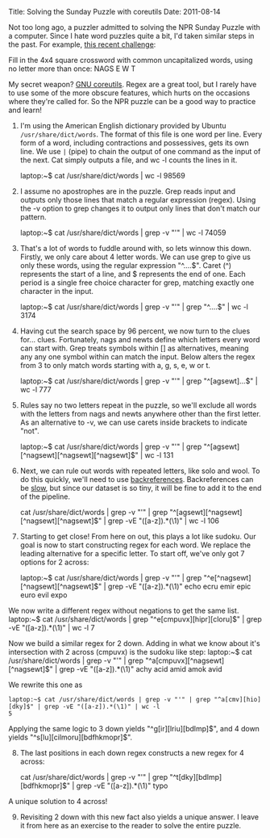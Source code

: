 Title: Solving the Sunday Puzzle with coreutils
Date: 2011-08-14

Not too long ago, a puzzler admitted to solving the NPR Sunday Puzzle with a
computer. Since I hate word puzzles quite a bit, I'd taken similar steps in the
past. For example, [this recent challenge][4]: 

Fill in the 4x4 square crossword with common uncapitalized words, using no 
letter more than once:
NAGS
E
W
T

My secret weapon? [GNU coreutils][1]. Regex are a great tool, but I rarely have
to use some of the more obscure features, which hurts on the occasions where
they're called for. So the NPR puzzle can be a good way to practice and learn!

1. I'm using the American English dictionary provided by Ubuntu 
`/usr/share/dict/words`. The format of this file is one word per line. Every 
form of a word, including contractions and possessives, gets its own line. We 
use `|` (pipe) to chain the output of one command as the input of the next. 
Cat simply outputs a file, and wc -l counts the lines in it.

    laptop:~$ cat /usr/share/dict/words | wc -l
    98569

2. I assume no apostrophes are in the puzzle. Grep reads input and outputs only
those lines that match a regular expression (regex).  Using the -v option to 
grep changes it to output only lines that don't match our pattern.

    laptop:~$ cat /usr/share/dict/words | grep -v "'" | wc -l
    74059

3. That's a lot of words to fuddle around with, so lets winnow this down. 
Firstly, we only care about 4 letter words. We can use grep to give us only 
these words, using the regular expression "^....$". Caret (^) represents 
the start of a line, and $ represents the end of one. Each period is a single 
free choice character for grep, matching exactly one character in the input. 


    laptop:~$ cat /usr/share/dict/words | grep -v "'" | grep "^....$" | wc -l
    3174

4. Having cut the search space by 96 percent, we now turn to the clues for... 
clues. Fortunately, nags and newts define which letters every word can start 
with. Grep treats symbols within [] as alternatives, meaning any any one 
symbol within can match the input. Below alters the regex from 3 to only match 
words starting with a, g, s, e, w or t.

    laptop:~$ cat /usr/share/dict/words | grep -v "'" | grep "^[agsewt]...$" | wc -l
    777

5. Rules say no two letters repeat in the puzzle, so we'll exclude all words 
with the letters from nags and newts anywhere other than the first letter. As 
an alternative to -v, we can use carets inside brackets to indicate "not". 

    laptop:~$ cat /usr/share/dict/words | grep -v "'" | grep "^[agsewt][^nagsewt][^nagsewt][^nagsewt]$" | wc -l
    131

6. Next, we can rule out words with repeated letters, like solo and wool. To do
this quickly, we'll need to use [backreferences][2]. Backreferences can be 
[slow][3], but since our dataset is so tiny, it will be fine to add it to the
end of the pipeline.

    cat /usr/share/dict/words | grep -v "'" | grep "^[agsewt][^nagsewt][^nagsewt][^nagsewt]$" | grep -vE "([a-z]).*(\1)" | wc -l
    106

7. Starting to get close! From here on out, this plays a lot like sudoku. Our 
goal is now to start constructing regex for each word. We replace the leading 
alternative for a specific letter. To start off, we've only got 7 options for 2
across:

    laptop:~$ cat /usr/share/dict/words | grep -v "'" | grep "^e[^nagsewt][^nagsewt][^nagsewt]$" | grep -vE "([a-z]).*(\1)"
    echo
    ecru
    emir
    epic
    euro
    evil
    expo

We now write a different regex without negations to get the same list. 
    laptop:~$ cat /usr/share/dict/words | grep "^e[cmpuvx][hipr][cloru]$" | grep -vE "([a-z]).*(\1)" | wc -l
    7

Now we build a similar regex for 2 down. Adding in what we know about it's 
intersection with 2 across (cmpuvx) is the sudoku like step:
    laptop:~$ cat /usr/share/dict/words | grep -v "'" | grep "^a[cmpuvx][^nagsewt][^nagsewt]$" | grep -vE "([a-z]).*(\1)"
    achy
    acid
    amid
    amok
    avid

We rewrite this one as 

    laptop:~$ cat /usr/share/dict/words | grep -v "'" | grep "^a[cmv][hio][dky]$" | grep -vE "([a-z]).*(\1)" | wc -l
    5

Applying the same logic to 3 down yields "^g[ir][lriu][bdlmp]$", and 4 down 
yields "^s[lu][cilmoru][bdfhkmopr]$". 

8. The last positions in each down regex constructs a new regex for 4 across:

    cat /usr/share/dict/words | grep -v "'" | grep "^t[dky][bdlmp][bdfhkmopr]$" | grep -vE "([a-z]).*(\1)"
    typo

A unique solution to 4 across!

9. Revisiting 2 down with this new fact also yields a unique answer. I leave
it from here as an exercise to the reader to solve the entire puzzle.

   [1]: http://www.gnu.org/s/coreutils/
   [2]: http://www.regular-expressions.info/brackets.html
   [3]: http://swtch.com/~rsc/regexp/regexp1.html
   [4]: http://www.npr.org/2011/05/15/136315586/as-a-matter-of-course
